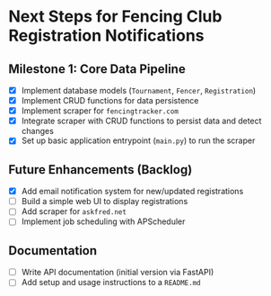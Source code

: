 # Next Steps for Fencing Club Registration Notifications

## Milestone 1: Core Data Pipeline
- [x] Implement database models (`Tournament`, `Fencer`, `Registration`)
- [x] Implement CRUD functions for data persistence
- [x] Implement scraper for `fencingtracker.com`
- [x] Integrate scraper with CRUD functions to persist data and detect changes
- [x] Set up basic application entrypoint (`main.py`) to run the scraper

## Future Enhancements (Backlog)
- [x] Add email notification system for new/updated registrations
- [ ] Build a simple web UI to display registrations
- [ ] Add scraper for `askfred.net`
- [ ] Implement job scheduling with APScheduler

## Documentation
- [ ] Write API documentation (initial version via FastAPI)
- [ ] Add setup and usage instructions to a `README.md`

